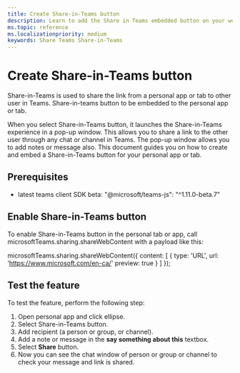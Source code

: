 ```yaml
---
title: Create Share-in-Teams button
description: Learn to add the Share in Teams embedded button on your website, with a website preview, using Code samples 
ms.topic: reference
ms.localizationpriority: medium
keywords: Share Teams Share-in-Teams
---
```

# Create Share-in-Teams button

Share-in-Teams is used to share the link from a personal app or tab to other user in Teams. Share-in-teams button to be embedded to the personal app or tab. 

When you select Share-in-Teams button, it launches the Share-in-Teams experience in a pop-up window. This allows you to share a link to the other user through any chat or channel in Teams. The pop-up window allows you to add notes or message also. 
This document guides you on how to create and embed a Share-in-Teams button for your personal app or tab.

## Prerequisites

* latest teams client SDK beta: "@microsoft/teams-js": "^1.11.0-beta.7"

## Enable Share-in-Teams button

To enable Share-in-Teams button in the personal tab or app, 
call microsoftTeams.sharing.shareWebContent with a payload like this:

microsoftTeams.sharing.shareWebContent({
        content: [
          {
            type: 'URL',
            url: ’https://www.microsoft.com/en-ca/'
            preview: true
          }
        ]
      });

## Test the feature

To test the feature, perform the following step:

1. Open personal app and click ellipse.
1. Select Share-in-Teams button.
1. Add recipient (a person or group, or channel).
1. Add a note or message in the **say something about this** textbox.
1. Select **Share** button.
1. Now you can see the chat window of person or group or channel to check your message and link is shared.
